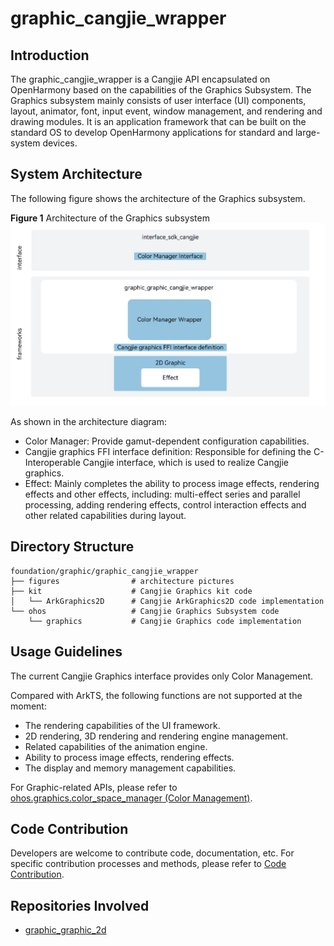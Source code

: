 # graphic_cangjie_wrapper

## Introduction

The graphic_cangjie_wrapper is a Cangjie API encapsulated on OpenHarmony based on the capabilities of the Graphics Subsystem. The Graphics subsystem mainly consists of user interface (UI) components, layout, animator, font, input event, window management, and rendering and drawing modules. It is an application framework that can be built on the standard OS to develop OpenHarmony applications for standard and large-system devices.

## System Architecture

The following figure shows the architecture of the Graphics subsystem.

**Figure 1** Architecture of the Graphics subsystem
![Graphics subsystem architecture](figures/graphic_cangjie_wrapper_architecture_en.png)

As shown in the architecture diagram:

- Color Manager: Provide gamut-dependent configuration capabilities.
- Cangjie graphics FFI interface definition: Responsible for defining the C-Interoperable Cangjie interface, which is used to realize Cangjie graphics.
- Effect: Mainly completes the ability to process image effects, rendering effects and other effects, including: multi-effect series and parallel processing, adding rendering effects, control interaction effects and other related capabilities during layout.

## Directory Structure

```
foundation/graphic/graphic_cangjie_wrapper
├── figures                # architecture pictures
├── kit                    # Cangjie Graphics kit code
│   └── ArkGraphics2D      # Cangjie ArkGraphics2D code implementation
└── ohos                   # Cangjie Graphics Subsystem code
    └── graphics           # Cangjie Graphics code implementation
```

## Usage Guidelines

The current Cangjie Graphics interface provides only Color Management.

Compared with ArkTS, the following functions are not supported at the moment:

- The rendering capabilities of the UI framework.
- 2D rendering, 3D rendering and rendering engine management.
- Related capabilities of the animation engine.
- Ability to process image effects, rendering effects.
- The display and memory management capabilities.

For Graphic-related APIs, please refer to [ohos.graphics.color_space_manager (Color Management)](https://gitcode.com/openharmony-sig/arkcompiler_cangjie_ark_interop/blob/master/doc/API_Reference/source_en/apis/ArkGraphics2D/cj-apis-color_manager.md).

## Code Contribution

Developers are welcome to contribute code, documentation, etc. For specific contribution processes and methods, please refer to [Code Contribution](https://gitcode.com/openharmony/docs/blob/master/en/contribute/code-contribution.md).

## Repositories Involved

- [graphic_graphic_2d](https://gitee.com/openharmony/graphic_graphic_2d/blob/master/README.md)

